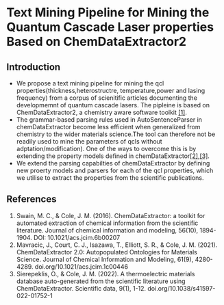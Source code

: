 # Text Mining Pipeline for Mining the Quantum Cascade Laser properties Based on ChemDataExtractor2
## Introduction
* We propose a text mining pipeline for mining the qcl properties(thickness,heterostructre, temperature,power and lasing frequency) from a corpus of scienitific articles documenting the developmemnt of quantum cascade lasers. The pipleine is based on ChemDataExtractor2, a chemistry aware software toolkit [[1]](https://pubs.acs.org/doi/full/10.1021/acs.jcim.6b00207).
* The grammar-based parsing rules used in AutoSentenceParser in chemDataExtractor become less efficient when generalized from chemistry to the wider materials science.The tool can therefore not be readily used to mine the parameters of qcls without adptation/modification). One of the ways to overcome this is by extending the property models defined in chemDataExtractor[[2]](https://pubs.acs.org/doi/full/10.1021/acs.jcim.1c00446),[[3]](https://www.nature.com/articles/s41597-022-01752-1).
* We extend the parsing capabilties of chemDataExtractor by defining new proerty models and parsers for each of the qcl properties, which we utilise to extract the properties from the scientific publications. 
## References
1. Swain, M. C., & Cole, J. M. (2016). ChemDataExtractor: a toolkit for automated extraction of chemical information from the scientific literature. Journal of chemical information and modeling, 56(10), 1894-1904. DOI: 10.1021/acs.jcim.6b00207
2.  Mavracic, J., Court, C. J., Isazawa, T., Elliott, S. R., & Cole, J. M. (2021). ChemDataExtractor 2.0: Autopopulated Ontologies for Materials Science. Journal of Chemical Information and Modeling, 61(9), 4280-4289. doi.org/10.1021/acs.jcim.1c00446
3.  Sierepeklis, O., & Cole, J. M. (2022). A thermoelectric materials database auto-generated from the scientific literature using ChemDataExtractor. Scientific data, 9(1), 1-12. doi.org/10.1038/s41597-022-01752-1

